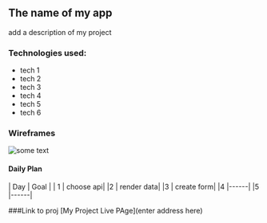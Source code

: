 ## The name of my app
add a description of my project

### Technologies used:
- tech 1
- tech 2
- tech 3
- tech 4
- tech 5
- tech 6


### Wireframes

![some text]()

#### Daily Plan

| Day | Goal |
| 1  | choose api|
|2   | render data|
|3   | create form|
|4   |------|
|5   |------|

###Link to proj
[My Project Live PAge](enter address here)
